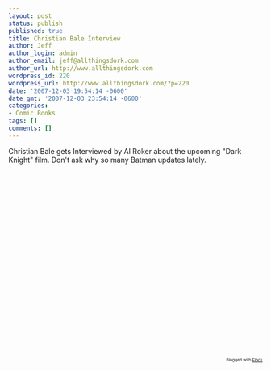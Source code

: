 ```yaml
---
layout: post
status: publish
published: true
title: Christian Bale Interview
author: Jeff
author_login: admin
author_email: jeff@allthingsdork.com
author_url: http://www.allthingsdork.com
wordpress_id: 220
wordpress_url: http://www.allthingsdork.com/?p=220
date: '2007-12-03 19:54:14 -0600'
date_gmt: '2007-12-03 23:54:14 -0600'
categories:
- Comic Books
tags: []
comments: []
---
```

<p>Christian Bale gets Interviewed by Al Roker about the upcoming "Dark Knight" film. Don't ask why so many Batman updates lately. </p>
<p><object height="355" width="425"><param name="movie" value="http://www.youtube.com/v/vFSIq2Tgp-8&amp;rel=1&amp;border=0"><param name="wmode" value="transparent"><embed src="http://www.youtube.com/v/vFSIq2Tgp-8&amp;rel=1&amp;border=0" type="application/x-shockwave-flash" wmode="transparent" height="355" width="425"></object>
<p style="text-align: right; font-size: 8px">Blogged with <a href="http://www.flock.com/blogged-with-flock" title="Flock" target="_new">Flock</a></p></p>
